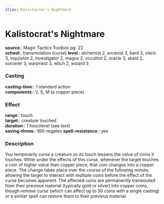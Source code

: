 ```yaml
---
alias: Kalistocrat's Nightmare
---
```


# Kalistocrat's Nightmare 

**source**:: Magic Tactics Toolbox pg. 22  
**school**:: transmutation (curse)
**level**:: alchemist 2, arcanist 3, bard 2, cleric 3, inquisitor 2, investigator 2, magus 2, occultist 2, oracle 3, skald 2, sorcerer 3, warpriest 3, witch 2, wizard 3

### Casting 

**casting-time**:: 1 standard action  
**components**:: V, S, M (a copper piece)

### Effect 

**range**:: touch  
**target**:: creature touched  
**duration**:: 1 hour/level (see text)  
**saving-throw**:: Will negates
**spell-resistance**:: yes

### Description 

You temporarily curse a creature so its touch lessens the value of coins it touches. While under the effects of this curse, whenever the target touches a coin of higher value than copper piece, that coin changes into a copper piece. The change takes place over the course of the following minute, allowing the target to interact with multiple coins before the effect of the curse becomes apparent. The affected coins are permanently transmuted from their previous material (typically gold or silver) into copper coins, though *remove curse* (which can affect up to 50 coins with a single casting) or a similar spell can restore them to their previous material.
